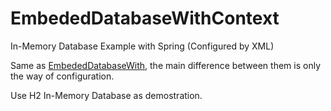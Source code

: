 # EmbededDatabaseWithContext
In-Memory Database Example with Spring (Configured by XML)

Same as [EmbededDatabaseWith](https://github.com/0Mission0/EmbeddedDatabaseExample), the main difference between them is only the way of configuration.

Use H2 In-Memory Database as demostration.
